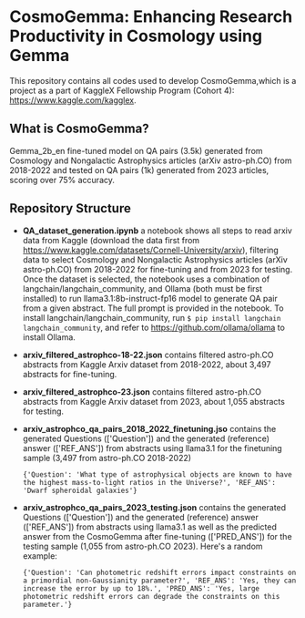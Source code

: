 # CosmoGemma: Enhancing Research Productivity in Cosmology using Gemma

This repository contains all codes used to develop CosmoGemma,which is a project as a part of KaggleX Fellowship Program (Cohort 4): https://www.kaggle.com/kagglex.

## What is CosmoGemma?

Gemma_2b_en fine-tuned model on QA pairs (3.5k) generated from Cosmology and Nongalactic Astrophysics articles (arXiv astro-ph.CO) from 2018-2022 and tested on QA pairs (1k) generated from 2023 articles, scoring over 75% accuracy.

## Repository Structure

 - **QA_dataset_generation.ipynb** a notebook shows all steps to read arxiv data from Kaggle (download the data first from https://www.kaggle.com/datasets/Cornell-University/arxiv), filtering data to select Cosmology and Nongalactic Astrophysics articles (arXiv astro-ph.CO) from 2018-2022 for fine-tuning and from 2023 for testing. Once the dataset is selected, the notebook uses a combination of langchain/langchain_community, and Ollama (both must be first installed) to run llama3.1:8b-instruct-fp16 model to generate QA pair from a given abstract. The full prompt is provided in the notebook. To install langchain/langchain_community, run ```$ pip install langchain langchain_community```, and refer to https://github.com/ollama/ollama to install Ollama.
 - **arxiv_filtered_astrophco-18-22.json** contains filtered astro-ph.CO abstracts from Kaggle Arxiv dataset from 2018-2022, about 3,497 abstracts for fine-tuning.
 - **arxiv_filtered_astrophco-23.json** contains filtered astro-ph.CO abstracts from Kaggle Arxiv dataset from 2023, about 1,055 abstracts for testing.

 - **arxiv_astrophco_qa_pairs_2018_2022_finetuning.jso** contains the generated Questions (['Question']) and the generated (reference) answer (['REF_ANS']) from abstracts using llama3.1 for the finetuning sample (3,497 from astro-ph.CO 2018-2022)

   ``` {'Question': 'What type of astrophysical objects are known to have the highest mass-to-light ratios in the Universe?', 'REF_ANS': 'Dwarf spheroidal galaxies'} ```

 - **arxiv_astrophco_qa_pairs_2023_testing.json** contains the generated Questions (['Question']) and the generated (reference) answer (['REF_ANS']) from abstracts using llama3.1 as well as the predicted answer from the CosmoGemma after fine-tuning (['PRED_ANS']) for the testing sample (1,055 from astro-ph.CO 2023). Here's a random example:

   ```{'Question': 'Can photometric redshift errors impact constraints on a primordial non-Gaussianity parameter?', 'REF_ANS': 'Yes, they can increase the error by up to 18%.', 'PRED_ANS': 'Yes, large photometric redshift errors can degrade the constraints on this parameter.'}```

